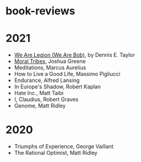 # book-reviews



# 2021

* [We Are Legion (We Are Bob)](./r/we_are_bob.md), by Dennis E. Taylor
* [Moral Tribes](./r/moral_tribes.md), Joshua Greene
* Meditations, Marcus Aurelius
* How to Live a Good Life, Massimo Pigliucci
* Endurance, Alfred Lansing
* In Europe's Shadow, Robert Kaplan
* Hate Inc., Matt Taibi
* I, Claudius, Robert Graves
* Genome, Matt Ridley


# 2020

* Triumphs of Experience, George Vaillant
* The Rational Optimist, Matt Ridley
